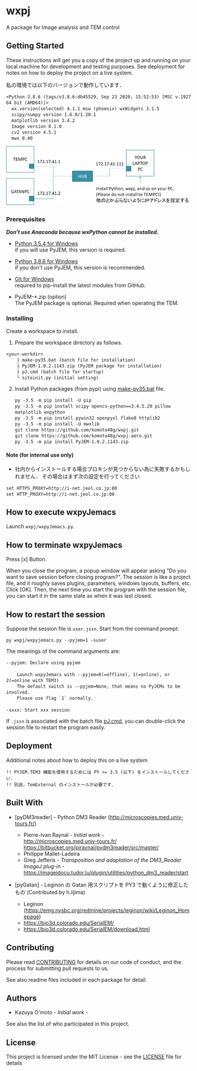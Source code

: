 # wxpj

A package for Image analysis and TEM control


## Getting Started

These instructions will get you a copy of the project up and running on your local machine for development and testing purposes. See deployment for notes on how to deploy the project on a live system.

私の環境では以下のバージョンで動作しています．
```
<Python 3.8.6 (tags/v3.8.6:db45529, Sep 23 2020, 15:52:53) [MSC v.1927 64 bit (AMD64)]>
  wx.version(selected) 4.1.1 msw (phoenix) wxWidgets 3.1.5
  scipy/numpy version 1.6.0/1.20.1
  matplotlib version 3.4.2
  Image version 8.1.0
  cv2 version 4.5.1
  mwx 0.40
```

![setup](man/image/net.png)

### Prerequisites

***Don't use Anaconda because wxPython cannot be installed.***

* [Python 3.5.4 for Windows](https://www.python.org/downloads/release/python-354/)  
    if you will use PyJEM, this version is required.

* [Python 3.8.6 for Windows](https://www.python.org/downloads/release/python-386/)  
    if you don't use PyJEM, this version is recommended.

* [Git for Windows](https://git-scm.com/)  
    required to pip-install the latest modules from GitHub.

* PyJEM-*.zip (option)  
    The PyJEM package is optional. Required when operating the TEM.


### Installing

Create a workspace to install.

1. Prepare the workspace directory as follows.
```
<your-workdir>
    ├ make-py35.bat (batch file for installation)
    ├ PyJEM-1.0.2.1143.zip (PyJEM package for installation)
    ├ pJ.cmd (batch file for startup)
    └ siteinit.py (initial setting)
```
2. Install Python packages (from pypi) using [make-py35.bat](man/make-PY35.bat) file.
    ```
    py -3.5 -m pip install -U pip
    py -3.5 -m pip install scipy opencv-python==3.4.5.20 pillow matplotlib wxpython
    py -3.5 -m pip install pywin32 openpyxl flake8 httplib2
    py -3.5 -m pip install -U mwxlib
    git clone https://github.com/komoto48g/wxpj.git
    git clone https://github.com/komoto48g/wxpj-aero.git
    py -3.5 -m pip install PyJEM-1.0.2.1143.zip
    ```

#### Note (for internal use only)

- 社内からインストールする場合プロキシが見つからない為に失敗するかもしれません．
  その場合はまず次の設定を行ってください
```
set HTTPS_PROXY=http://i-net.jeol.co.jp:80
set HTTP_PROXY=http://i-net.jeol.co.jp:80
```


## How to execute wxpyJemacs

Launch `wxpj/wxpyJemacs.py`.


## How to terminate wxpyJemacs

Press [x] Button.

When you close the program, a popup window will appear asking "Do you want to save session before closing program?".
The session is like a project file, and it roughly saves plugins, parameters, windows layouts, buffers, etc.
Click [OK]. Then, the next time you start the program with the session file, you can start it in the same state as when it was last closed.


## How to restart the session

Suppose the session file is `user.jssn`.
Start from the command prompt:
```
py wxpj/wxpyjemacs.py --pyjem=1 -suser
```
The meanings of the command arguments are:

    --pyjem: Declare using pyjem

        Launch wxpyJemacs with --pyjem=0(=offline), 1(=online), or 2(=online with TEM3)
        The default switch is --pyjem=None, that means no PyJEMs to be involved.
        Please use flag `1` normally.

    -sxxx: Start xxx session

If `.jssn` is associated with the batch file [pJ.cmd](man/pJ.cmd), you can double-click the session file to restart the program easily.


## Deployment

Additional notes about how to deploy this on a live system

    !! PYJEM.TEM3 機能を使用するためには PY <= 3.5 (以下) をインストールしてください．
    !! 別途，TemExternal のインストールが必要です．


## Built With

* [pyDM3reader] - Python DM3 Reader (http://microscopies.med.univ-tours.fr/)

    * Pierre-Ivan Raynal - *Initial work* -  
        http://microscopies.med.univ-tours.fr/  
        https://bitbucket.org/piraynal/pydm3reader/src/master/  
    * Philippe Mallet-Ladeira
    * Greg Jefferis - *Transposition and adaptation of the DM3_Reader ImageJ plug-in* -  
        https://imagejdocu.tudor.lu/plugin/utilities/python_dm3_reader/start

* [pyGatan] - Leginon の Gatan 用スクリプトを PY3 で動くように修正したもの (Contributed by h.iijima)
    * Leginon (https://emg.nysbc.org/redmine/projects/leginon/wiki/Leginon_Homepage)  
    * https://bio3d.colorado.edu/SerialEM/  
    * https://bio3d.colorado.edu/SerialEM/download.html  

<!--
* [pyJeol] (egg only) JEOL legacy TEM package です．主に次のモジュールで構成されます．
    - pyJem: Facade of PyJEM
    - pyJem2: Poor man's PyJEM

* [mwxlib] (egg only) 自作の汎用 matplotlib/wx package です．
-->


## Contributing

Please read [CONTRIBUTING](./CONTRIBUTING) for details on our code of conduct, and the process for submitting pull requests to us.

See also readme files included in each package for detail.


## Authors

* Kazuya O'moto - *Initial work* -

See also the list of who participated in this project.


## License

This project is licensed under the MIT License - see the [LICENSE](./LICENSE) file for details
